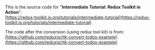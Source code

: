 This is the source code for "**Intermediate Tutorial: Redux Toolkit in Action**": <br>
[https://redux-toolkit.js.org/tutorials/intermediate-tutorial](https://redux-toolkit.js.org/tutorials/intermediate-tutorial)

The code after the conversion (using redux tool kit) is from: <br>
[https://github.com/reduxjs/rtk-convert-todos-example](https://github.com/reduxjs/rtk-convert-todos-example)
